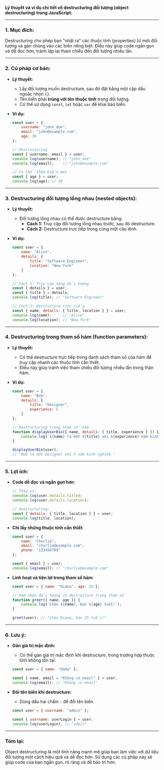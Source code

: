**Lý thuyết và ví dụ chi tiết về **destructuring đối tượng (object destructuring)** trong JavaScript:**

---

### **1. Mục đích:**
Destructuring cho phép bạn "nhặt ra" các thuộc tính (properties) từ một đối tượng và gán chúng vào các biến riêng biệt. Điều này giúp code ngắn gọn và dễ đọc hơn, tránh lặp lại tham chiếu đến đối tượng nhiều lần.

---

### **2. Cú pháp cơ bản:**

- **Lý thuyết:**
  - Lấy đối tượng muốn destructure, sau đó đặt bằng một cặp dấu ngoặc nhọn `{}`.
  - Tên biến phải **trùng với tên thuộc tính** trong đối tượng.
  - Có thể sử dụng `const`, `let` hoặc `var` để khai báo biến.

- **Ví dụ:**
  ```javascript
  const user = {
      username: "john_doe",
      email: "john@example.com",
      age: 30
  };

  // Destructuring
  const { username, email } = user;
  console.log(username); // "john_doe"
  console.log(email);    // "john@example.com"

  // Có thể thêm biến mới
  const { age } = user;
  console.log(age); // 30
  ```

---

### **3. Destructuring đối tượng lồng nhau (nested objects):**

- **Lý thuyết:**
  - Đối tượng lồng nhau có thể được destructure bằng:
    - **Cách 1:** Truy cập đối tượng lồng nhau trước, sau đó destructure.
    - **Cách 2:** Destructure trực tiếp trong cùng một câu lệnh.

- **Ví dụ:**
  ```javascript
  const user = {
      name: "Alice",
      details: {
          title: "Software Engineer",
          location: "New York"
      }
  };

  // Cách 1: Truy cập từng đối tượng
  const { details } = user;
  const { title } = details;
  console.log(title); // "Software Engineer"

  // Cách 2: Destructure trực tiếp
  const { name, details: { title, location } } = user;
  console.log(name);     // "Alice"
  console.log(location); // "New York"
  ```

---

### **4. Destructuring trong tham số hàm (function parameters):**

- **Lý thuyết:**
  - Có thể destructure trực tiếp trong danh sách tham số của hàm để truy cập nhanh các thuộc tính cần thiết.
  - Điều này giúp tránh việc tham chiếu đối tượng nhiều lần trong thân hàm.

- **Ví dụ:**
  ```javascript
  const user = {
      name: "Bob",
      details: {
          title: "Designer",
          experience: 5
      }
  };

  // Destructuring trong tham số hàm
  function displayUserBio({ name, details: { title, experience } }) {
      console.log(`${name} là một ${title} với ${experience} năm kinh nghiệm.`);
  }

  displayUserBio(user);
  // "Bob là một Designer với 5 năm kinh nghiệm."
  ```

---

### **5. Lợi ích:**

- **Code dễ đọc và ngắn gọn hơn**:
  ```javascript
  // Thay vì:
  console.log(user.details.title);
  console.log(user.details.location);

  // Destructuring:
  const { details: { title, location } } = user;
  console.log(title, location);
  ```

- **Chỉ lấy những thuộc tính cần thiết**:
  ```javascript
  const user = {
      name: "Charlie",
      email: "charlie@example.com",
      phone: "123456789"
  };

  const { email } = user;
  console.log(email); // "charlie@example.com"
  ```

- **Linh hoạt và tiện lợi trong tham số hàm**:
  ```javascript
  const user = { name: "Diana", age: 25 };

  // Hàm nhận đối tượng và destructure trong tham số
  function greet({ name, age }) {
      console.log(`Chào ${name}, bạn ${age} tuổi!`);
  }

  greet(user); // "Chào Diana, bạn 25 tuổi!"
  ```

---

### **6. Lưu ý:**

- **Gán giá trị mặc định:**
  - Có thể gán giá trị mặc định khi destructure, trong trường hợp thuộc tính không tồn tại.
  ```javascript
  const user = { name: "Emma" };

  const { name, email = "Không có email" } = user;
  console.log(email); // "Không có email"
  ```

- **Đổi tên biến khi destructure:**
  - Dùng dấu hai chấm `:` để đổi tên biến.
  ```javascript
  const user = { username: "admin" };

  const { username: userLogin } = user;
  console.log(userLogin); // "admin"
  ```

---

### **Tóm lại:**
Object destructuring là một tính năng mạnh mẽ giúp bạn làm việc với dữ liệu đối tượng một cách hiệu quả và dễ đọc hơn. Sử dụng các cú pháp này sẽ giúp code của bạn ngắn gọn, rõ ràng và dễ bảo trì hơn.